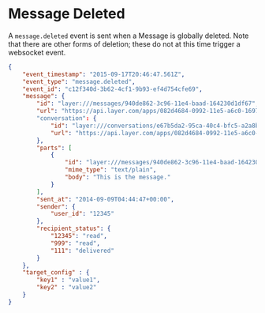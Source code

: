 # Message Deleted

A `message.deleted` event is sent when a Message is globally deleted.  Note that there are other forms of deletion; these do not at this time trigger a websocket event.

```json
{
	"event_timestamp": "2015-09-17T20:46:47.561Z",
	"event_type": "message.deleted",
	"event_id": "c12f340d-3b62-4cf1-9b93-ef4d754cfe69",
	"message": {
	    "id": "layer:///messages/940de862-3c96-11e4-baad-164230d1df67",
	    "url": "https://api.layer.com/apps/082d4684-0992-11e5-a6c0-1697f925ec7b/messages/940de862-3c96-11e4-baad-164230d1df67"
	    "conversation": {
	    	"id": "layer:///conversations/e67b5da2-95ca-40c4-bfc5-a2a8baaeb50f",
			"url": "https://api.layer.com/apps/082d4684-0992-11e5-a6c0-1697f925ec7b/conversations/e67b5da2-95ca-40c4-bfc5-a2a8baaeb50f"
	    },
	    "parts": [
	        {
	        	"id": "layer:///messages/940de862-3c96-11e4-baad-164230d1df67/parts/0",
	            "mime_type": "text/plain",
	            "body": "This is the message."
	        }
	    ],
	    "sent_at": "2014-09-09T04:44:47+00:00",
	    "sender": {
			"user_id": "12345"
	    },
	    "recipient_status": {
	        "12345": "read",
	        "999": "read",
	        "111": "delivered"
	    }
	},
	"target_config" : {
		"key1" : "value1",
		"key2" : "value2"
	}
}
```